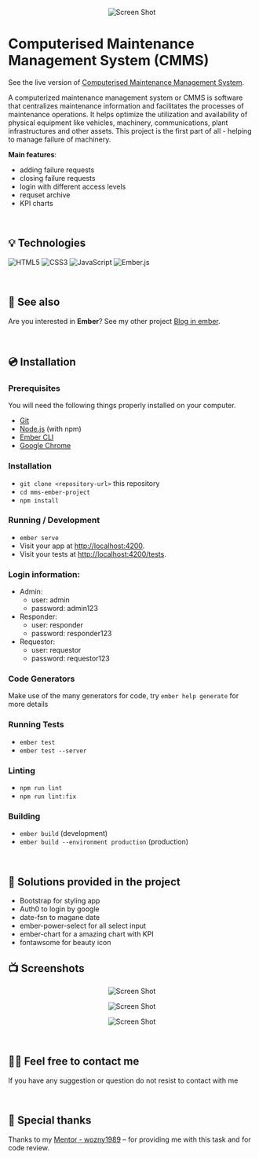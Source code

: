 <p align="center">
    <img src="https://i.ibb.co/9yC0rW8/Screenshot-2023-03-09-at-12-03-37.png" alt="Screen Shot">
</p>

# Computerised Maintenance Management System (CMMS)

See the live version of [Computerised Maintenance Management System](https://mmsemberproject.netlify.app/).

A computerized maintenance management system or CMMS is software that centralizes maintenance information and facilitates the processes of maintenance operations. It helps optimize the utilization and availability of physical equipment like vehicles, machinery, communications, plant infrastructures and other assets. This project is the first part of all - helping to manage failure of machinery.

**Main features**:
- adding failure requests
- closing failure requests
- login with different access levels
- requset archive
- KPI charts

&nbsp;
 
## 💡 Technologies
![HTML5](https://img.shields.io/badge/html5-%23E34F26.svg?style=for-the-badge&logo=html5&logoColor=white)
![CSS3](https://img.shields.io/badge/css3-%231572B6.svg?style=for-the-badge&logo=css3&logoColor=white)
![JavaScript](https://img.shields.io/badge/javascript-%23323330.svg?style=for-the-badge&logo=javascript&logoColor=%23F7DF1E)
![Ember.js](https://img.shields.io/badge/ember.js-%231572B6.svg?style=for-the-badge&logo=ember&logoColor=%23F7DF1E)


&nbsp;
 
## 🔗 See also

Are you interested in **Ember**? See my other project [Blog in ember](https://github.com/kamilsobik/blog-ember).

&nbsp;
 
## 💿 Installation

### Prerequisites

You will need the following things properly installed on your computer.

- [Git](https://git-scm.com/)
- [Node.js](https://nodejs.org/) (with npm)
- [Ember CLI](https://cli.emberjs.com/release/)
- [Google Chrome](https://google.com/chrome/)

### Installation

- `git clone <repository-url>` this repository
- `cd mms-ember-project`
- `npm install`

### Running / Development

- `ember serve`
- Visit your app at [http://localhost:4200](http://localhost:4200).
- Visit your tests at [http://localhost:4200/tests](http://localhost:4200/tests).

### Login information:

- Admin:
  - user: admin
  - password: admin123
    ​
- Responder:
  - user: responder
  - password: responder123
    ​
- Requestor:
  - user: requestor
  - password: requestor123

### Code Generators

Make use of the many generators for code, try `ember help generate` for more details

### Running Tests

- `ember test`
- `ember test --server`

### Linting

- `npm run lint`
- `npm run lint:fix`

### Building

- `ember build` (development)
- `ember build --environment production` (production)


&nbsp;
 
## 🤔 Solutions provided in the project

- Bootstrap for styling app
- Auth0 to login by google
- date-fsn to magane date 
- ember-power-select for all select input
- ember-chart for a amazing chart with KPI
- fontawsome for beauty icon


## 📺 Screenshots 

<p align="center">
    <img src="https://i.ibb.co/7tp4NkP/Screenshot-2023-03-09-at-12-16-52.png" alt="Screen Shot">
</p>

<p align="center">
    <img src="https://i.ibb.co/87rq1rt/Screenshot-2023-03-09-at-12-16-00.png" alt="Screen Shot">
</p>

<p align="center">
    <img src="https://i.ibb.co/FJQdsjQ/Screenshot-2023-03-09-at-12-12-58.png" alt="Screen Shot">


&nbsp;

## 🙋‍♂️ Feel free to contact me
If you have any suggestion or question do not resist to contact with me


&nbsp;

## 👏 Special thanks
Thanks to my [Mentor - wozny1989](https://github.com/wozny1989) – for providing me with this task and for code review.
